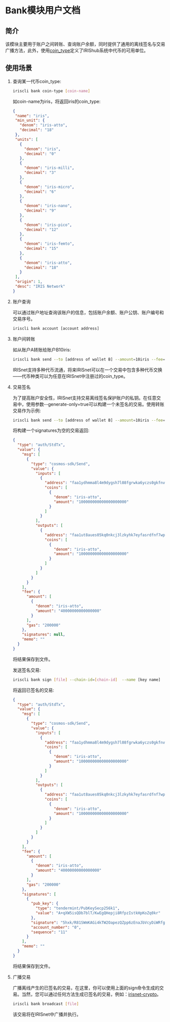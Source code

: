 # Bank模块用户文档

## 简介 
该模块主要用于账户之间转账、查询账户余额，同时提供了通用的离线签名与交易广播方法，此外，使用[coin_type](./basic-concepts/coin-type.md)定义了IRIShub系统中代币的可用单位。

## 使用场景

1. 查询某一代币coin_type:
    ```bash
    iriscli bank coin-type [coin-name]
    ```
    如coin-name为iris，将返回iris的coin_type:
    ```json
    {
     "name": "iris",
     "min_unit": {
       "denom": "iris-atto",
       "decimal": "18"
     },
     "units": [
       {
         "denom": "iris",
         "decimal": "0"
       },
       {
         "denom": "iris-milli",
         "decimal": "3"
       },
       {
         "denom": "iris-micro",
         "decimal": "6"
       },
       {
         "denom": "iris-nano",
         "decimal": "9"
       },
       {
         "denom": "iris-pico",
         "decimal": "12"
       },
       {
         "denom": "iris-femto",
         "decimal": "15"
       },
       {
         "denom": "iris-atto",
         "decimal": "18"
       }
     ],
     "origin": 1,
     "desc": "IRIS Network"
    }
    ```

2. 账户查询

    可以通过账户地址查询该账户的信息，包括账户余额、账户公钥、账户编号和交易序号。
    ```bash
    iriscli bank account [account address]
    ```

3. 账户间转账

    如从账户A转账给账户B10iris:
    ```bash
    iriscli bank send --to [address of wallet B] --amount=10iris --fee=0.004iris --from=[key name of wallet A] --chain-id=[chain-id]
    ```
    IRISnet支持多种代币流通，将来IRISnet可以在一个交易中包含多种代币交换——代币种类可以为任意在IRISnet中注册过的coin_type。

4. 交易签名

    为了提高账户安全性，IRISnet支持交易离线签名保护账户的私钥。在任意交易中，使用参数--generate-only=true可以构建一个未签名的交易。使用转账交易作为示例:
    ```bash
    iriscli bank send --to [address of wallet B] --amount=10iris --fee=0.004iris --from=[key name of wallet A] --generate-only=true
    ```
    将构建一个signatures为空的交易返回:
    ```json
    {
      "type": "auth/StdTx",
      "value": {
        "msg": [
          {
            "type": "cosmos-sdk/Send",
            "value": {
              "inputs": [
                {
                  "address": "faa1ydhmma8l4m9dygsh7l08fgrwka6yczs0gkfnvd",
                  "coins": [
                    {
                      "denom": "iris-atto",
                      "amount": "100000000000000000000"
                    }
                  ]
                }
              ],
              "outputs": [
                {
                  "address": "faa1ut8aues05kq0nkcj3lzkyhk7eyfasrdfnf7wph",
                  "coins": [
                    {
                      "denom": "iris-atto",
                      "amount": "100000000000000000000"
                    }
                  ]
                }
              ]
            }
          }
        ],
        "fee": {
          "amount": [
            {
              "denom": "iris-atto",
              "amount": "40000000000000000"
            }
          ],
          "gas": "200000"
        },
        "signatures": null,
        "memo": ""
      }
    }
    ```
    将结果保存到文件。
    
    发送签名交易:
    ```bash
    iriscli bank sign [file] --chain-id=[chain-id]  --name [key name] 
    ```
    将返回已签名的交易:
    ```json
    {
      "type": "auth/StdTx",
      "value": {
        "msg": [
          {
            "type": "cosmos-sdk/Send",
            "value": {
              "inputs": [
                {
                  "address": "faa1ydhmma8l4m9dygsh7l08fgrwka6yczs0gkfnvd",
                  "coins": [
                    {
                      "denom": "iris-atto",
                      "amount": "100000000000000000000"
                    }
                  ]
                }
              ],
              "outputs": [
                {
                  "address": "faa1ut8aues05kq0nkcj3lzkyhk7eyfasrdfnf7wph",
                  "coins": [
                    {
                      "denom": "iris-atto",
                      "amount": "100000000000000000000"
                    }
                  ]
                }
              ]
            }
          }
        ],
        "fee": {
          "amount": [
            {
              "denom": "iris-atto",
              "amount": "40000000000000000"
            }
          ],
          "gas": "200000"
        },
        "signatures": [
          {
            "pub_key": {
              "type": "tendermint/PubKeySecp256k1",
              "value": "A+qXW5isQDb7blT/KwEgQHepji8RfpzIstkHpKoZq0kr"
            },
            "signature": "5hxk/R81SWmKAGi4kTW2OapezQZpp6zEnaJbVcyDiWRfgBm4Uejq8+CDk6uzk0aFSgAZzz06E014UkgGpelU7w==",
            "account_number": "0",
            "sequence": "11"
          }
        ],
        "memo": ""
      }
    }
    ```
    将结果保存到文件。
    
5. 广播交易

    广播离线产生的已签名的交易，在这里，你可以使用上面的sign命令生成的交易。当然，您可以通过任何方法生成已签名的交易，例如：[irisnet-crypto](https://github.com/irisnet/irisnet-crypto)。
    ```bash
    iriscli bank broadcast [file]
    ```
    该交易将在IRISnet中广播并执行。
     